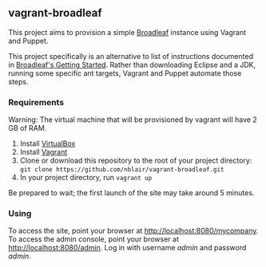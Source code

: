 ## vagrant-broadleaf

This project aims to provision a simple [Broadleaf](http://www.broadleafcommerce.org/) instance
using Vagrant and Puppet.

This project specifically is an alternative to list of instructions documented in [Broadleaf's Getting Started](http://www.broadleafcommerce.com/docs/core/current/getting-started).
Rather than downloading Eclipse and a JDK, running some specific ant targets, Vagrant and Puppet automate those steps.

### Requirements

Warning: The virtual machine that will be provisioned by vagrant will have 2 GB of RAM.

1. Install [VirtualBox](https://www.virtualbox.org/)
2. Install [Vagrant](https://www.vagrantup.com/)
3. Clone or download this repository to the root of your project directory: `git clone https://github.com/nblair/vagrant-broadleaf.git`
4. In your project directory, run `vagrant up`

Be prepared to wait; the first launch of the site may take around 5 minutes.

### Using

To access the site, point your browser at [http://localhost:8080/mycompany](http://localhost:8080/mycompany).
To access the admin console, point your browser at [http://localhost:8080/admin](http://localhost:8080/admin). Log in with username *admin* and password *admin*.

